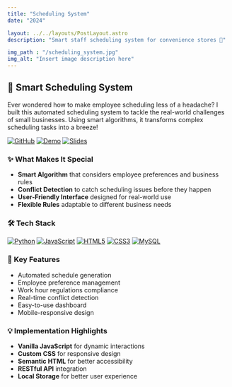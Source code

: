 ```yaml
---
title: "Scheduling System"
date: "2024"

layout: ../../layouts/PostLayout.astro
description: "Smart staff scheduling system for convenience stores 📅"

img_path : "/scheduling_system.jpg"
img_alt: "Insert image description here"
---
```


## 📅 Smart Scheduling System

Ever wondered how to make employee scheduling less of a headache? I built this automated scheduling system to tackle the real-world challenges of small businesses. Using smart algorithms, it transforms complex scheduling tasks into a breeze!

[![GitHub](https://img.shields.io/badge/GitHub-View_on_GitHub-blue?logo=GitHub)](https://github.com/yourusername/scheduling-system)
[![Demo](https://img.shields.io/badge/Demo-Watch_Demo-red?logo=youtube)](https://drive.google.com/file/d/1dOWkfAOg4v23npsz4hLvx4L_l3Y802g9/view?usp=sharing)
[![Slides](https://img.shields.io/badge/Slides-View_Presentation-orange?logo=canva)](https://www.canva.com/design/DAGPOOIn43w/uaJ23iJiGIqEy5abAUu2IA/edit)

### ✨ What Makes It Special
- **Smart Algorithm** that considers employee preferences and business rules
- **Conflict Detection** to catch scheduling issues before they happen
- **User-Friendly Interface** designed for real-world use
- **Flexible Rules** adaptable to different business needs

### 🛠️ Tech Stack
[![Python](https://img.shields.io/badge/Python-FastAPI-green?logo=python)](https://fastapi.tiangolo.com/)
[![JavaScript](https://img.shields.io/badge/Frontend-JavaScript-yellow?logo=javascript)](https://developer.mozilla.org/en-US/docs/Web/JavaScript)
[![HTML5](https://img.shields.io/badge/HTML5-Frontend-orange?logo=html5)](https://developer.mozilla.org/en-US/docs/Web/HTML)
[![CSS3](https://img.shields.io/badge/CSS3-Styling-blue?logo=css3)](https://developer.mozilla.org/en-US/docs/Web/CSS)
[![MySQL](https://img.shields.io/badge/Database-MySQL-orange?logo=mysql)](https://www.mysql.com/)
<!-- [![AWS](https://img.shields.io/badge/Cloud-AWS-yellow?logo=amazon-aws)](https://aws.amazon.com/) -->

### 🚀 Key Features
- Automated schedule generation
- Employee preference management
- Work hour regulations compliance
- Real-time conflict detection
- Easy-to-use dashboard
- Mobile-responsive design

### 💡 Implementation Highlights
- **Vanilla JavaScript** for dynamic interactions
- **Custom CSS** for responsive design
- **Semantic HTML** for better accessibility
- **RESTful API** integration
- **Local Storage** for better user experience

<!-- ### 📱 Screenshots
<table>
  <tr>
    <td><img src="path_to_your_screenshot1.png" -->